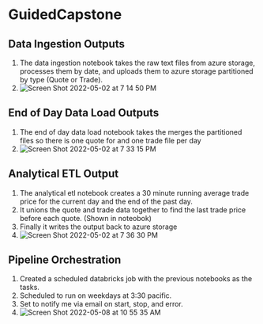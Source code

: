 # GuidedCapstone

## Data Ingestion Outputs
1. The data ingestion notebook takes the raw text files from azure storage, processes them by date, and uploads them to azure storage partitioned by type (Quote or Trade).
2. ![Screen Shot 2022-05-02 at 7 14 50 PM](https://user-images.githubusercontent.com/20688436/166396313-df2fa82a-93cf-48bb-8c25-9e6be7d17e9f.png)


## End of Day Data Load Outputs
1. The end of day data load notebook takes the merges the partitioned files so there is one quote for and one trade file per day
2. ![Screen Shot 2022-05-02 at 7 33 15 PM](https://user-images.githubusercontent.com/20688436/166396605-2d775f87-e3ae-40f3-a169-e29c511d8a8f.png)


## Analytical ETL Output
1. The analytical etl notebook creates a 30 minute running average trade price for the current day and the end of the past day.
2. It unions the quote and trade data together to find the last trade price before each quote. (Shown in noteobok)
3. Finally it writes the output back to azure storage
4. ![Screen Shot 2022-05-02 at 7 36 30 PM](https://user-images.githubusercontent.com/20688436/166396789-9dac895d-54ad-40ed-8081-55988b7f8bc7.png)

## Pipeline Orchestration
1. Created a scheduled databricks job with the previous notebooks as the tasks.
2. Scheduled to run on weekdays at 3:30 pacific.
3. Set to notify me via email on start, stop, and error.
4. ![Screen Shot 2022-05-08 at 10 55 35 AM](https://user-images.githubusercontent.com/20688436/167313557-8597e731-a1d7-4b50-974d-ab741802e51f.png)

